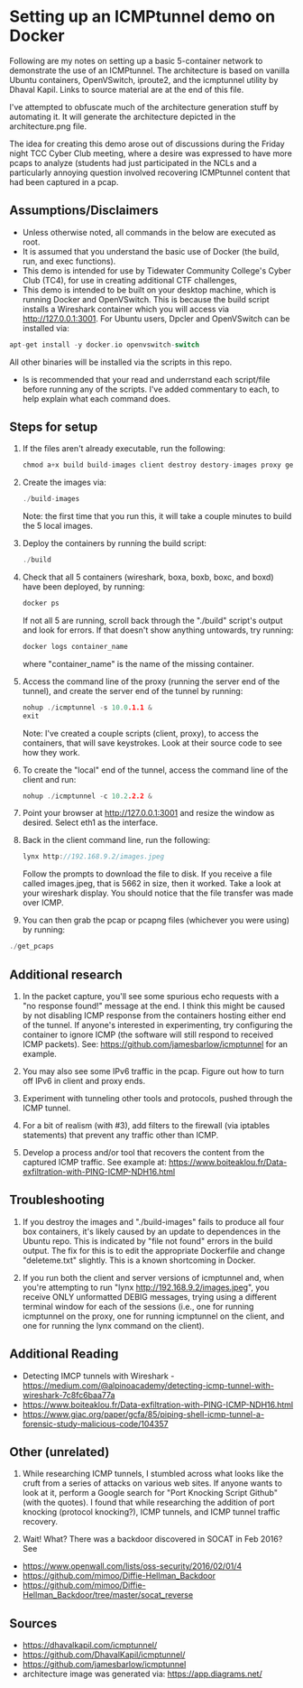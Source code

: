 # Setting up an ICMPtunnel demo on Docker

Following are my notes on setting up a basic 5-container network to demonstrate the use of an ICMPtunnel.  The architecture is based on vanilla Ubuntu containers, OpenVSwitch, iproute2, and the icmptunnel utility by Dhaval Kapil. Links to source material are at the end of this file.

I've attempted to obfuscate much of the architecture generation stuff by automating it.  It will generate the architecture depicted in the architecture.png file.

The idea for creating this demo arose out of discussions during the Friday night  TCC Cyber Club meeting, where a desire was expressed to have more pcaps to analyze (students had just participated in the NCLs and a particularly annoying question involved recovering ICMPtunnel content that had been captured in a pcap.

## Assumptions/Disclaimers

- Unless otherwise noted, all commands in the below are executed as root.
- It is assumed that you understand the basic use of Docker (the build, run, and exec functions).
- This demo is intended for use by Tidewater Community College's Cyber Club (TC4), for use in creating additional CTF challenges,
- This demo is intended to be built on your desktop machine, which is running Docker and OpenVSwitch. This is because the build script installs a  Wireshark container which you will access via http://127.0.0.1:3001.  For Ubuntu users, Dpcler and OpenVSwitch can be installed via:
```c
apt-get install -y docker.io openvswitch-switch
```
All other binaries will be installed via the scripts in this repo.
- Is is recommended that your read and underrstand each script/file before running any of the scripts.  I've added commentary to each, to help explain what each command does.

## Steps for setup

1) If the files aren't already executable, run the following:
    
    ```c
    chmod a+x build build-images client destroy destory-images proxy get-pcaps
    ```

2) Create the images via:
    
    ```c
    ./build-images
    ```
    
    Note: the first time that you run this, it will take a couple minutes to build the 5 local images.

3) Deploy the containers by running the build script:
    
    ```c
    ./build
    ```

4) Check that all 5 containers (wireshark, boxa, boxb, boxc, and boxd) have been deployed, by running:
    
    ```c
    docker ps
    ```
    
    If not all 5 are running, scroll back through the "./build" script's output and look for errors.  If that doesn't show anything untowards, try running:
    
    ```c
    docker logs container_name
    ```
    
    where "container_name" is the name of the missing container.

5) Access the command line of the proxy (running the server end of the tunnel), and create the server end of the tunnel by running:
    
    ```c
    nohup ./icmptunnel -s 10.0.1.1 &
    exit
    ```
    
    Note: I've created a couple scripts (client, proxy), to access the containers, that will save keystrokes.  Look at their source code to see how they work.

6) To create the "local" end of the tunnel, access the command line of the client and run:
    
    ```c
    nohup ./icmptunnel -c 10.2.2.2 &
    ```

7) Point your browser at http://127.0.0.1:3001 and resize the window as desired.  Select eth1 as the interface.

8) Back in the client command line, run the following:
    
    ```c
    lynx http://192.168.9.2/images.jpeg
    ```
    
    Follow the prompts to download the file to disk.  If you receive a file called images.jpeg, that is 5662 in size, then it worked.  Take a look at your wireshark display.  You should notice that the file transfer was made over ICMP.

9) You can then grab the pcap or pcapng files (whichever you were using) by running:

```c
./get_pcaps
```

## Additional research

1) In the packet capture, you'll see some spurious echo requests with a "no response found!" message at the end. I think this might be caused by not disabling ICMP response from the containers hosting either end of the tunnel.  If anyone's interested in experimenting, try configuring the container to ignore ICMP (the software will still respond to received ICMP packets).  See: https://github.com/jamesbarlow/icmptunnel for an example.

2) You may also see some IPv6 traffic in the pcap.  Figure out how to turn off IPv6 in client and proxy ends.

3) Experiment with tunneling other tools and protocols, pushed through the ICMP tunnel.

4) For a bit of realism (with #3), add filters to the firewall (via iptables statements) that prevent any traffic other than ICMP.

5) Develop a process and/or tool that recovers the content from the captured ICMP traffic.  See example at: https://www.boiteaklou.fr/Data-exfiltration-with-PING-ICMP-NDH16.html

## Troubleshooting

1) If you destroy the images and "./build-images" fails to produce all four box containers, it's likely caused by an update to dependences in the Ubuntu repo.  This is indicated by "file not found" errors in the build output.  The fix for this is to edit the appropriate Dockerfile and change "deleteme.txt" slightly.  This is a known shortcoming in Docker.

2) If you run both the client and server versions of icmptunnel and, when you're attempting to run "lynx http://192.168.9.2/images.jpeg", you receive ONLY unformatted DEBIG messages, trying using a different terminal window for each of the sessions (i.e., one for running icmptunnel on the proxy, one for running icmptunnel on the client, and one for running the lynx command on the client).


## Additional Reading

- Detecting IMCP tunnels with Wireshark - https://medium.com/@alpinoacademy/detecting-icmp-tunnel-with-wireshark-7c8fc6baa77a
- https://www.boiteaklou.fr/Data-exfiltration-with-PING-ICMP-NDH16.html
- https://www.giac.org/paper/gcfa/85/piping-shell-icmp-tunnel-a-forensic-study-malicious-code/104357

## Other (unrelated)

1) While researching ICMP tunnels, I stumbled across what looks like the cruft from a series of attacks on various web sites.  If anyone wants to look at it, perform a Google search for "Port Knocking Script Github" (with the quotes).  I found that while researching the addition of port knocking (protocol knocking?), ICMP tunnels, and ICMP tunnel traffic recovery.

2) Wait! What?  There was a backdoor discovered in SOCAT in Feb 2016?  See
- https://www.openwall.com/lists/oss-security/2016/02/01/4
- https://github.com/mimoo/Diffie-Hellman_Backdoor
- https://github.com/mimoo/Diffie-Hellman_Backdoor/tree/master/socat_reverse


## Sources

- https://dhavalkapil.com/icmptunnel/
- https://github.com/DhavalKapil/icmptunnel/
- https://github.com/jamesbarlow/icmptunnel
- architecture image was generated via: https://app.diagrams.net/
